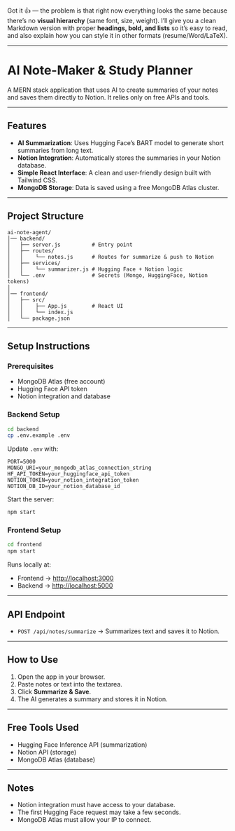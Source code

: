 Got it 👍 — the problem is that right now everything looks the same because there’s no **visual hierarchy** (same font, size, weight).
I’ll give you a clean Markdown version with proper **headings, bold, and lists** so it’s easy to read, and also explain how you can style it in other formats (resume/Word/LaTeX).

---

# AI Note-Maker & Study Planner

A MERN stack application that uses AI to create summaries of your notes and saves them directly to Notion. It relies only on free APIs and tools.

---

## Features

* **AI Summarization**: Uses Hugging Face’s BART model to generate short summaries from long text.
* **Notion Integration**: Automatically stores the summaries in your Notion database.
* **Simple React Interface**: A clean and user-friendly design built with Tailwind CSS.
* **MongoDB Storage**: Data is saved using a free MongoDB Atlas cluster.

---

## Project Structure

```
ai-note-agent/
│── backend/
│   ├── server.js          # Entry point
│   ├── routes/
│   │    └── notes.js      # Routes for summarize & push to Notion
│   ├── services/
│   │    └── summarizer.js # Hugging Face + Notion logic
│   └── .env               # Secrets (Mongo, HuggingFace, Notion tokens)
│
│── frontend/
│   ├── src/
│   │    ├── App.js        # React UI
│   │    └── index.js
│   └── package.json
```

---

## Setup Instructions

### Prerequisites

* MongoDB Atlas (free account)
* Hugging Face API token
* Notion integration and database

### Backend Setup

```bash
cd backend
cp .env.example .env
```

Update `.env` with:

```
PORT=5000
MONGO_URI=your_mongodb_atlas_connection_string
HF_API_TOKEN=your_huggingface_api_token
NOTION_TOKEN=your_notion_integration_token
NOTION_DB_ID=your_notion_database_id
```

Start the server:

```bash
npm start
```

### Frontend Setup

```bash
cd frontend
npm start
```

Runs locally at:

* Frontend → [http://localhost:3000](http://localhost:3000)
* Backend → [http://localhost:5000](http://localhost:5000)

---

## API Endpoint

* `POST /api/notes/summarize` → Summarizes text and saves it to Notion.

---

## How to Use

1. Open the app in your browser.
2. Paste notes or text into the textarea.
3. Click **Summarize & Save**.
4. The AI generates a summary and stores it in Notion.

---

## Free Tools Used

* Hugging Face Inference API (summarization)
* Notion API (storage)
* MongoDB Atlas (database)

---

## Notes

* Notion integration must have access to your database.
* The first Hugging Face request may take a few seconds.
* MongoDB Atlas must allow your IP to connect.